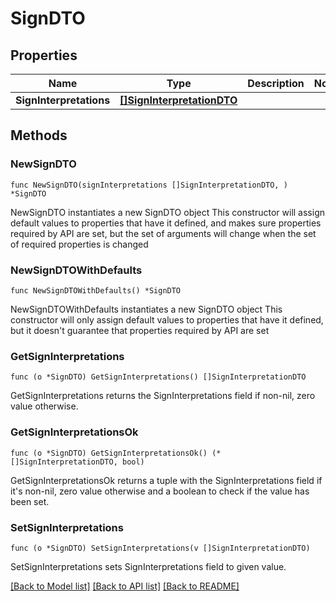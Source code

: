 # SignDTO

## Properties

Name | Type | Description | Notes
------------ | ------------- | ------------- | -------------
**SignInterpretations** | [**[]SignInterpretationDTO**](SignInterpretationDTO.md) |  | 

## Methods

### NewSignDTO

`func NewSignDTO(signInterpretations []SignInterpretationDTO, ) *SignDTO`

NewSignDTO instantiates a new SignDTO object
This constructor will assign default values to properties that have it defined,
and makes sure properties required by API are set, but the set of arguments
will change when the set of required properties is changed

### NewSignDTOWithDefaults

`func NewSignDTOWithDefaults() *SignDTO`

NewSignDTOWithDefaults instantiates a new SignDTO object
This constructor will only assign default values to properties that have it defined,
but it doesn't guarantee that properties required by API are set

### GetSignInterpretations

`func (o *SignDTO) GetSignInterpretations() []SignInterpretationDTO`

GetSignInterpretations returns the SignInterpretations field if non-nil, zero value otherwise.

### GetSignInterpretationsOk

`func (o *SignDTO) GetSignInterpretationsOk() (*[]SignInterpretationDTO, bool)`

GetSignInterpretationsOk returns a tuple with the SignInterpretations field if it's non-nil, zero value otherwise
and a boolean to check if the value has been set.

### SetSignInterpretations

`func (o *SignDTO) SetSignInterpretations(v []SignInterpretationDTO)`

SetSignInterpretations sets SignInterpretations field to given value.



[[Back to Model list]](../README.md#documentation-for-models) [[Back to API list]](../README.md#documentation-for-api-endpoints) [[Back to README]](../README.md)


